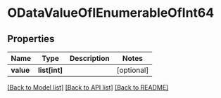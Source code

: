 # ODataValueOfIEnumerableOfInt64

## Properties
Name | Type | Description | Notes
------------ | ------------- | ------------- | -------------
**value** | **list[int]** |  | [optional] 

[[Back to Model list]](../README.md#documentation-for-models) [[Back to API list]](../README.md#documentation-for-api-endpoints) [[Back to README]](../README.md)


